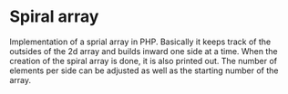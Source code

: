 # Spiral array
Implementation of a sprial array in PHP.
Basically it keeps track of the outsides of the 2d array and builds inward one side at a time. When the creation of the spiral array is done, it is also printed out. The number of elements per side can be adjusted as well as the starting number of the array.
